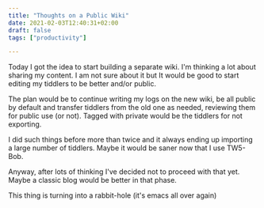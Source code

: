 ```yaml
---
title: "Thoughts on a Public Wiki"
date: 2021-02-03T12:40:31+02:00
draft: false
tags: ["productivity"]

---
```



Today I got the idea to start building a separate wiki. I'm thinking a lot about sharing my content. I am not sure about it but It would be good to start editing my tiddlers to be better and/or public.

The plan would be to continue writing my logs on the new wiki, be all public by default and transfer tiddlers from the old one as needed, reviewing them for public use (or not). Tagged with private would be the tiddlers for not exporting.

I did such things before more than twice and it always ending up importing a large number of tiddlers. Maybe it would be saner now that I use TW5-Bob.

Anyway, after lots of thinking I've decided not to proceed with that yet. Maybe a classic blog would be better in that phase.

This thing is turning into a rabbit-hole (it's emacs all over again)
